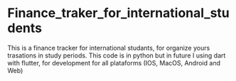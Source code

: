 # Finance_traker_for_international_students
This is a finance tracker for international studants, for organize yours trasations in study periods. This code is in python but in future I using dart with flutter, for development for all plataforms (IOS, MacOS, Android and Web)
